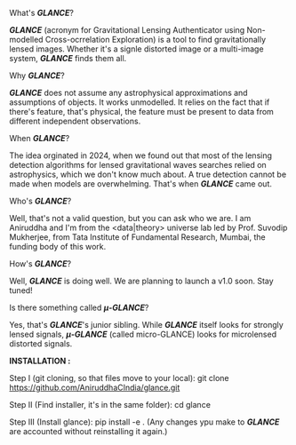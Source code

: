 What's **_GLANCE_**?

**_GLANCE_** (acronym for Gravitational Lensing Authenticator using Non-modelled Cross-ocrrelation Exploration) is a tool to find gravitationally lensed images. 
Whether it's a signle distorted image or a multi-image system, **_GLANCE_** finds them all.

Why **_GLANCE_**?

**_GLANCE_** does not assume any astrophysical approximations and assumptions of objects. It works unmodelled. It relies on the fact that if there's feature, 
that's physical, the feature must be present to data from different independent observations.

When **_GLANCE_**?

The idea orginated in 2024, when we found out that most of the lensing detection algorithms for lensed gravitational waves searches relied on astrophysics, which 
we don't know much about. A true detection cannot be made when models are overwhelming. That's when **_GLANCE_** came out.

Who's **_GLANCE_**?

Well, that's not a valid question, but you can ask who we are. I am Aniruddha and I'm from the <data|theory> universe lab led by Prof. Suvodip Mukherjee, 
from Tata Institute of Fundamental Research, Mumbai, the funding body of this work.

How's **_GLANCE_**?

Well, **_GLANCE_** is doing well. We are planning to launch a v1.0 soon. Stay tuned!

Is there something called **_$\mu$-GLANCE_**?

Yes, that's **_GLANCE_**'s junior sibling. While **_GLANCE_** itself looks for strongly lensed signals, **_$\mu$-GLANCE_** (called micro-GLANCE) looks for 
microlensed distorted signals.

**INSTALLATION :**

Step I (git cloning, so that files move to your local):
git clone https://github.com/AniruddhaCIndia/glance.git

Step II (Find installer, it's in the same folder):
cd glance

Step III (Install glance):
pip install -e .
(Any changes ypu make to **_GLANCE_** are accounted without reinstalling it again.)
